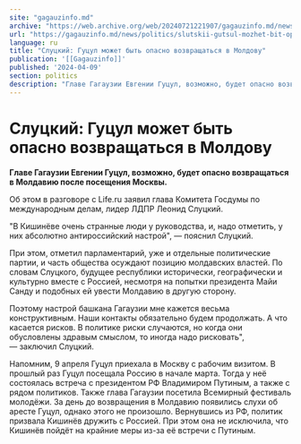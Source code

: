 ```yaml
---
site: "gagauzinfo.md"
archive: "https://web.archive.org/web/20240721221907/gagauzinfo.md/news/politics/slutskii-gutsul-mozhet-bit-opasno-vozvraschatsya-v-moldovu"
url: "https://gagauzinfo.md/news/politics/slutskii-gutsul-mozhet-bit-opasno-vozvraschatsya-v-moldovu"
language: ru
title: "Слуцкий: Гуцул может быть опасно возвращаться в Молдову"
publication: '[[Gagauzinfo]]'
published: '2024-04-09'
section: politics
description: "Главе Гагаузии Евгении Гуцул, возможно, будет опасно возвращаться в Молдавию после посещения Москвы."
---
```


# Слуцкий: Гуцул может быть опасно возвращаться в Молдову

**Главе Гагаузии Евгении Гуцул, возможно, будет опасно возвращаться в Молдавию после посещения Москвы.**

Об этом в разговоре с Life.ru заявил глава Комитета Госдумы по международным делам, лидер ЛДПР Леонид Слуцкий.

"В Кишинёве очень странные люди у руководства, и, надо отметить, у них абсолютно антироссийский настрой", — пояснил Слуцкий.

При этом, отметил парламентарий, уже и отдельные политические партии, и часть общества осуждают позицию молдавских властей. По словам Слуцкого, будущее республики исторически, географически и культурно вместе с Россией, несмотря на попытки президента Майи Санду и подобных ей увести Молдавию в другую сторону.

Поэтому настрой башкана Гагаузии мне кажется весьма конструктивным. Наши контакты обязательно будем продолжать. А что касается рисков. В политике риски случаются, но когда они обусловлены здравым смыслом, то иногда надо рисковать", — заключил Слуцкий.

Напомним, 9 апреля Гуцул приехала в Москву с рабочим визитом. В прошлый раз Гуцул посещала Россию в начале марта. Тогда у неё состоялась встреча с президентом РФ Владимиром Путиным, а также с рядом политиков. Также глава Гагаузии посетила Всемирный фестиваль молодёжи. За день до возвращения в Молдавию появились слухи об аресте Гуцул, однако этого не произошло. Вернувшись из РФ, политик призвала Кишинёв дружить с Россией. При этом она не исключила, что Кишинёв пойдёт на крайние меры из-за её встречи с Путиным.